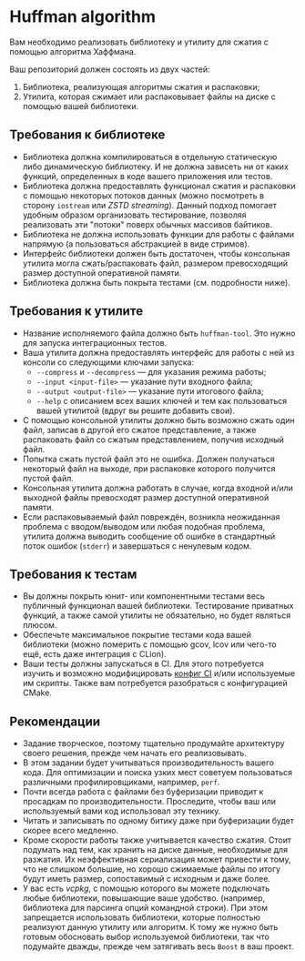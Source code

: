 # Huffman algorithm

Вам необходимо реализовать библиотеку и утилиту для сжатия с помощью алгоритма Хаффмана.

Ваш репозиторий должен состоять из двух частей:

1. Библиотека, реализующая алгоритмы сжатия и распаковки;
2. Утилита, которая сжимает или распаковывает файлы на диске с помощью вашей библиотеки.

## Требования к библиотеке

* Библиотека должна компилироваться в отдельную статическую либо динамическую библиотеку.
  И не должна зависеть ни от каких функций, определенных в коде вашего приложения или тестов.
* Библиотека должна предоставлять функционал сжатия и распаковки с помощью некоторых потоков данных
  (можно посмотреть в сторону `iostream` или *ZSTD streaming*). Данный подход помогает удобным образом организовать
  тестирование, позволяя реализовать эти "потоки" поверх обычных массивов байтиков.
* Библиотека не должна использовать функции для работы с файлами напрямую (а пользоваться абстракцией в виде
  стримов).
* Интерфейс библиотеки должен быть достаточен, чтобы консольная утилита могла сжать/распаковать файл, размером
  превосходящий размер доступной оперативной памяти.
* Библиотека должна быть покрыта тестами (см. подробности ниже).

## Требования к утилите

* Название исполняемого файла должно быть `huffman-tool`. Это нужно для запуска интеграционных тестов.
* Ваша утилита должна предоставлять интерфейс для работы с ней из консоли со следующими ключами запуска:
    * `--compress` и `--decompress` &mdash; для указания режима работы;
    * `--input <input-file>` &mdash; указание пути входного файла;
    * `--output <output-file>` &mdash; указание пути итогового файла;
    * `--help` с описанием всех ваших ключей и тем как пользоваться вашей утилитой (вдруг вы решите добавить свои).
* С помощью консольной утилиты должно быть возможно сжать один файл, записав в другой его сжатое представление, а также
  распаковать файл со сжатым представлением, получив исходный файл.
* Попытка сжать пустой файл это не ошибка. Должен получаться некоторый файл на выходе, при распаковке которого получится
  пустой файл.
* Консольная утилита должна работать в случае, когда входной и/или выходной файлы превосходят размер доступной
  оперативной памяти.
* Если распаковываемый файл повреждён, возникла неожиданная проблема с вводом/выводом или любая подобная проблема,
  утилита должна выводить сообщение об ошибке в стандартный поток ошибок (`stderr`) и завершаться с ненулевым кодом.

## Требования к тестам

* Вы должны покрыть юнит- или компонентными тестами весь публичный функционал вашей библиотеки.
  Тестирование приватных функций, а также самой утилиты не обязательно, но будет являться плюсом.
* Обеспечьте максимальное покрытие тестами кода вашей библиотеки
  (можно померить с помощью gcov, lcov или чего-то ещё, есть даже интеграция с CLion).
* Ваши тесты должны запускаться в CI. Для этого потребуется изучить и возможно модифицировать
  [конфиг CI](.github/workflows/cpp.yml) и/или используемые им скрипты.
  Также вам потребуется разобраться с конфигурацией CMake.

## Рекомендации

* Задание творческое, поэтому тщательно продумайте архитектуру своего решения, прежде чем начать его реализовывать.
* В этом задании будет учитываться производительность вашего кода.
  Для оптимизации и поиска узких мест советуем пользоваться различными профилировщиками, например, `perf`.
* Почти всегда работа с файлами без буферизации приводит к просадкам по производительности.
  Проследите, чтобы ваш или используемый вами код использовал эту технику.
* Читать и записывать по одному битику даже при буферизации будет скорее всего медленно.
* Кроме скорости работы также учитывается качество сжатия. Стоит подумать над тем, как хранить на диске данные,
  необходимые для разжатия. Их неэффективная сериализация может привести к тому, что не слишком большие, но хорошо
  сжимаемые файлы по итогу будут иметь размер, сопоставимый с исходным и даже более.
* У вас есть *vcpkg*, с помощью которого вы можете подключать любые библиотеки, повышающие ваше удобство.
  (например, библиотека для парсинга опций командной строки). При этом запрещается использовать библиотеки, которые
  полностью реализуют данную утилиту или алгоритм. К тому же нужно быть готовым обосновать выбор используемой
  библиотеки, так что подумайте дважды, прежде чем затягивать весь `Boost` в ваш проект.
